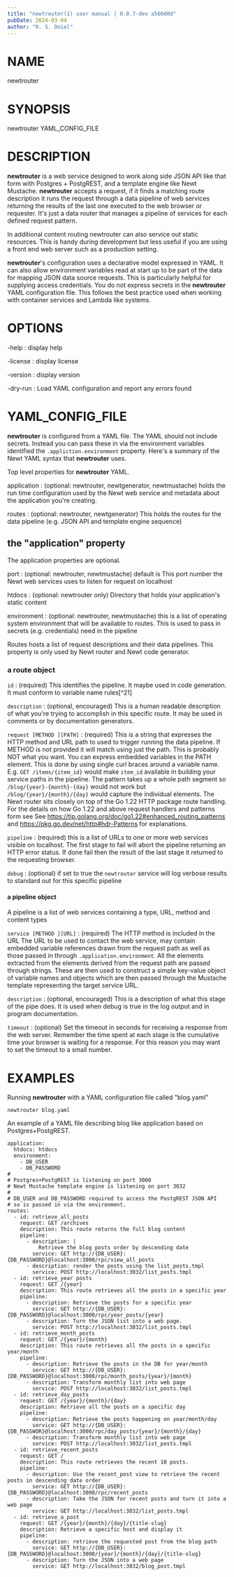 ```yaml
---
title: "newtrouter(1) user manual | 0.0.7-dev a560d0d"
pubDate: 2024-03-04
author: "R. S. Doiel"
---
```


# NAME

newtrouter

# SYNOPSIS

newtrouter YAML_CONFIG_FILE

# DESCRIPTION

**newtrouter** is a web service designed to work along side JSON API like that form with Postgres + PostgREST, and a template engine like Newt Mustache. **newtrouter** accepts a request, if it finds a matching route description it runs the request through a data pipeline of web services returning the results of the last one executed to the web browser or requester. It's just a data router that manages a pipeline of services for each defined request pattern.

In additional content routing newtrouter can also service out static resources. This is handy during development but less useful if you are using a front end web server such as a production setting.

**newtrouter**'s configuration uses a declarative model expressed in YAML.  It can also allow environment variables read at start up to be part of the data for mapping JSON data source requests. This is particularly helpful for supplying access credentials. You do not express secrets in the **newtrouter** YAML configuration file. This follows the best practice used when working with container services and Lambda like systems.

# OPTIONS

-help
: display help

-license
: display license

-version
: display version

-dry-run
: Load YAML configuration and report any errors found

# YAML_CONFIG_FILE

**newtrouter** is configured from a YAML file. The YAML should not include secrets. Instead you can pass these in via the environment variables identified the `.appliction.environment` property. Here's a summary of the Newt YAML syntax that **newtrouter** uses.

Top level properties for **newtrouter** YAML.

application
: (optional: newtrouter, newtgenerator, newtmustache) holds the run time configuration used by the Newt web service and metadata about the application you're creating.

routes
: (optional: newtrouter, newtgenerator) This holds the routes for the data pipeline (e.g. JSON API and template engine sequence)

## the "application" property

The application properties are optional.

port
: (optional: newtrouter, newtmustache) default is This port number the Newt web services uses to listen for request on localhost

htdocs
: (optional: newtrouter only) Directory that holds your application's static content

environment
: (optional: newtrouter, newtmustache) this is a list of operating system environment that will be available to routes. This is used to pass in secrets (e.g. credentials) need in the pipeline

Routes hosts a list of request descriptions and their data pipelines. This property is only used by Newt router and Newt code generator.

### a route object

`id`
: (required) This identifies the pipeline. It maybe used in code generation. It must conform to variable name rules[^21]

`description`
: (optional, encouraged) This is a human readable description of what you're trying to accomplish in this specific route. It may be used in comments or by documentation generators.

`request [METHOD ][PATH]`
: (required) This is a string that expresses the HTTP method and URL path to used to trigger running the data pipeline. If METHOD is not provided it will match using just the path. This is probably NOT what you want. You can express embedded variables in the PATH element. This is done by using single curl braces around a variable name. E.g. `GET /items/{item_id}` would make `item_id` available in building your service paths in the pipeline. The pattern takes up a whole path segment so `/blog/{year}-{month}-{day}` would not work but `/blog/{year}/{month}/{day}` would capture the individual elements. The Newt router sits closely on top of the Go 1.22 HTTP package route handling. For the details on how Go 1.22 and above request handlers and patterns form see See <https://tip.golang.org/doc/go1.22#enhanced_routing_patterns> and <https://pkg.go.dev/net/http#hdr-Patterns> for explanations.

`pipeline`
: (required) this is a list of URLs to one or more web services visible on localhost. The first stage to fail will abort the pipeline returning an HTTP error status. If done fail then the result of the last stage it returned to the requesting browser.

`debug`
: (optional) if set to true the `newtrouter` service will log verbose results to standard out for this specific pipeline

#### a pipeline object

A pipeline is a list of web services containing a type, URL, method and content types

`service [METHOD ][URL]`
: (required) The HTTP method is included in the URL The URL to be used to contact the web service, may contain embedded variable references drawn from the request path as well as those passed in through `.application.environment`.  All the elements extracted from the elements derived from the request path are passed through strings. These are then used to construct a simple key-value object of variable names and objects which are then passed through the Mustache template representing the target service URL. 

`description`
: (optional, encouraged) This is a description of what this stage of the pipe does. It is used when debug is true in the log output and in program documentation.

`timeout`
: (optional) Set the timeout in seconds for receiving a response from the web server. Remember the time spent at each stage is the cumulative time your browser is waiting for a response. For this reason you may want to set the timeout to a small number.

# EXAMPLES

Running **newtrouter** with a YAML configuration file called "blog.yaml"

~~~
newtrouter blog.yaml
~~~

An example of a YAML file describing blog like application based on Postgres+PostgREST.

~~~
application:
  htdocs: htdocs
  environment:
    - DB_USER
    - DB_PASSWORD
#
# Postgres+PostgREST is listening on port 3000
# Newt Mustache template engine is listening on port 3032
#
# DB_USER and DB_PASSWORD required to access the PostgREST JSON API
# so is passed in via the environment.
routes:
  - id: retrieve_all_posts
    request: GET /archives
    description: This route returns the full blog content
    pipeline:
      - description: |
          Retrieve the blog posts order by descending date
        service: GET http://{DB_USER}:{DB_PASSWORD}@localhost:3000/rpc/view_all_posts
      - description: render the posts using the list_posts.tmpl
        service: POST http://localhost:3032/list_posts.tmpl
  - id: retrieve_year posts
    request: GET /{year}
    description: This route retrieves all the posts in a specific year
    pipeline:
      - description: Retrieve the posts for a specific year
        service: GET http://{DB_USER}:{DB_PASSWORD}@localhost:3000/rpc/year_posts/{year}
      - description: Turn the JSON list into a web page.
        service: POST http://localhost:3032/list_posts.tmpl
  - id: retrieve_month_posts
    request: GET /{year}/{month}
    description: This route retrieves all the posts in a specific year/month
    pipeline:
      - description: Retrieve the posts in the DB for year/month
        service: GET http://{DB_USER}:{DB_PASSWORD}@localhost:3000/rpc/month_posts/{year}/{month}
      - description: Transform monthly list into web page
        service: POST http://localhost:3032/list_posts.tmpl
  - id: retrieve_day_posts
    request: GET /{year}/{month}/{day}
    description: Retrieve all the posts on a specific day
    pipeline:
      - description: Retrieve the posts happening on year/month/day
        service: GET http://{DB_USER}:{DB_PASSWOR}@localhost:3000/rpc/day_posts/{year}/{month}/{day}
      - description: Transform monthly list into web page
        service: POST http://localhost:3032/list_posts.tmpl
  - id: retrieve_recent_posts
    request: GET /
    description: This route retrieves the recent 10 posts.
    pipeline:
      - description: Use the recent_post view to retrieve the recent posts in descending date order
        service: GET http://{DB_USER}:{DB_PASSWORD}@localhost:3000/rpc/recent_posts
      - description: Take the JSON for recent posts and turn it into a web page
        service: GET http://localhost:3032/list_posts.tmpl
  - id: retrieve_a_post
    request: GET /{year}/{month}/{day}/{title-slug}
    description: Retrieve a specific host and display it
    pipeline:
      - description: retrieve the requested post from the blog path
        service: GET http://{DB_USER}:{DB_PASSWORD}@localhost:3000/{year}/{month}/{day}/{title-slug}
      - description: Turn the JSON into a web page
        service: GET http://localhost:3032/blog_post.tmpl
~~~



